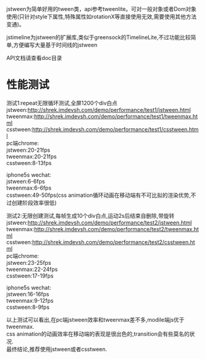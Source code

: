 jstween为简单好用的tween类，api参考tweenlite。可对一般对象或者Dom对象使用(只针对style下属性,特殊属性如rotationX等直接使用无效,需要使用其他方法变通)。

jstimeline为jstween的扩展库,类似于greensock的TimelineLite,不过功能比较简单,方便编写大量基于时间线的jstween

API文档请查看doc目录  



性能测试
============
测试1:repeat无限循环测试,全屏1200个div白点  
jstween:http://shrek.imdevsh.com/demo/performance/test1/jstween.html  
tweenmax:http://shrek.imdevsh.com/demo/performance/test1/tweenmax.html  
csstween:http://shrek.imdevsh.com/demo/performance/test1/csstween.html  
pc端chrome:  
jstween:20-21fps  
tweenmax:20-21fps  
csstween:8-13fps  

iphone5s wechat:  
jstween:6-6fps  
tweenmax:6-6fps  
csstween:49-50fps(css animation循环动画在移动端有不可比拟的渲染优势,不过创建阶段效率很低)  


测试2:无限创建测试,每帧生成10个div白点,运动2s后结束自删除,带旋转  
jstween:http://shrek.imdevsh.com/demo/performance/test2/jstween.html  
tweenmax:http://shrek.imdevsh.com/demo/performance/test2/tweenmax.html  
csstween:http://shrek.imdevsh.com/demo/performance/test2/csstween.html  
pc端chrome:  
jstween:23-25fps  
tweenmax:22-24fps  
csstween:17-19fps  

iphone5s wechat:  
jstween:16-16fps  
tweenmax:9-12fps  
csstween:8-9fps  


以上测试可以看出,在pc端jstween效率和tweenmax差不多,modile端js优于tweenmax.  
css animation的动画效率在移动端的表现是很出色的,transition会有些莫名的状况.  
最终结论,推荐使用jstween或者csstween.  



